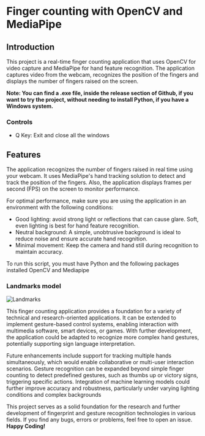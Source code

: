 # Finger counting with OpenCV and MediaPipe

## Introduction
This project is a real-time finger counting application that uses OpenCV for video capture and MediaPipe for hand feature recognition. The application captures video from the webcam, recognizes the position of the fingers and displays the number of fingers raised on the screen.

**Note: You can find a .exe file, inside the release section of Github, if you want to try the project, without needing to install Python, if you have a Windows system.**

### Controls
- Q Key: Exit and close all the windows 

## Features
The application recognizes the number of fingers raised in real time using your webcam. It uses MediaPipe's hand tracking solution to detect and track the position of the fingers. Also, the application displays frames per second (FPS) on the screen to monitor performance.

For optimal performance, make sure you are using the application in an environment with the following conditions:

- Good lighting: avoid strong light or reflections that can cause glare. Soft, even lighting is best for hand feature recognition.
- Neutral background: A simple, unobtrusive background is ideal to reduce noise and ensure accurate hand recognition.
- Minimal movement: Keep the camera and hand still during recognition to maintain accuracy.

To run this script, you must have Python and the following packages installed OpenCV and Mediapipe

### Landmarks model
![Landmarks](https://github.com/user-attachments/assets/64b5c2ab-15a7-49f0-9241-e0e4dda6498b)

This finger counting application provides a foundation for a variety of technical and research-oriented applications. It can be extended to implement gesture-based control systems, enabling interaction with multimedia software, smart devices, or games. With further development, the application could be adapted to recognize more complex hand gestures, potentially supporting sign language interpretation.

Future enhancements include support for tracking multiple hands simultaneously, which would enable collaborative or multi-user interaction scenarios. Gesture recognition can be expanded beyond simple finger counting to detect predefined gestures, such as thumbs up or victory signs, triggering specific actions. Integration of machine learning models could further improve accuracy and robustness, particularly under varying lighting conditions and complex backgrounds

This project serves as a solid foundation for the research and further development of fingerprint and gesture recognition technologies in various fields. If you find any bugs, errors or problems, feel free to open an issue. **Happy Coding!**
